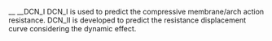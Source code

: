 __ __DCN_I
DCN_I is used to predict the compressive membrane/arch action resistance. 
DCN_II is developed to predict the resistance displacement curve considering the dynamic effect.
